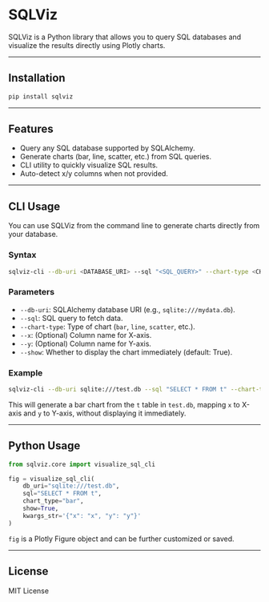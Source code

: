 # SQLViz

SQLViz is a Python library that allows you to query SQL databases and visualize the results directly using Plotly charts.

---

## Installation

```bash
pip install sqlviz
```

---

## Features

* Query any SQL database supported by SQLAlchemy.
* Generate charts (bar, line, scatter, etc.) from SQL queries.
* CLI utility to quickly visualize SQL results.
* Auto-detect x/y columns when not provided.

---

## CLI Usage

You can use SQLViz from the command line to generate charts directly from your database.

### Syntax

```bash
sqlviz-cli --db-uri <DATABASE_URI> --sql "<SQL_QUERY>" --chart-type <CHART_TYPE> [--x <X_COLUMN>] [--y <Y_COLUMN>] [--show False]
```

### Parameters

* `--db-uri`: SQLAlchemy database URI (e.g., `sqlite:///mydata.db`).
* `--sql`: SQL query to fetch data.
* `--chart-type`: Type of chart (`bar`, `line`, `scatter`, etc.).
* `--x`: (Optional) Column name for X-axis.
* `--y`: (Optional) Column name for Y-axis.
* `--show`: Whether to display the chart immediately (default: True).

### Example

```bash
sqlviz-cli --db-uri sqlite:///test.db --sql "SELECT * FROM t" --chart-type bar --x x --y y --show False
```

This will generate a bar chart from the `t` table in `test.db`, mapping `x` to X-axis and `y` to Y-axis, without displaying it immediately.

---

## Python Usage

```python
from sqlviz.core import visualize_sql_cli

fig = visualize_sql_cli(
    db_uri="sqlite:///test.db",
    sql="SELECT * FROM t",
    chart_type="bar",
    show=True,
    kwargs_str='{"x": "x", "y": "y"}'
)
```

`fig` is a Plotly Figure object and can be further customized or saved.

---

## License

MIT License
